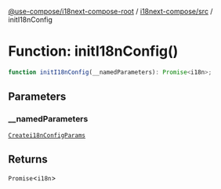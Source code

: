 [@use-compose/i18next-compose-root](../../../index.md) / [i18next-compose/src](../index.md) / initI18nConfig

# Function: initI18nConfig()

```ts
function initI18nConfig(__namedParameters): Promise<i18n>;
```

## Parameters

### \_\_namedParameters

[`Createi18nConfigParams`](../interfaces/Createi18nConfigParams.md)

## Returns

`Promise`\<`i18n`\>
